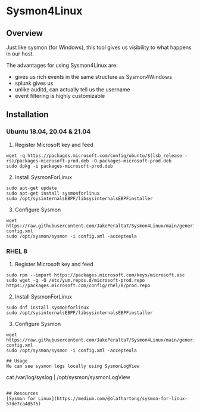 # Sysmon4Linux

## Overview
Just like sysmon (for Windows), this tool gives us visibility to what happens in our host.

The advantages for using Sysmon4Linux are:
- gives us rich events in the same structure as Sysmon4Windows
- splunk gives us 
- unlike auditd, can actually tell us the username
- event filtering is highly customizable

## Installation
### Ubuntu 18.04, 20.04 & 21.04

1. Register Microsoft key and feed
```
wget -q https://packages.microsoft.com/config/ubuntu/$(lsb_release -rs)/packages-microsoft-prod.deb -O packages-microsoft-prod.deb
sudo dpkg -i packages-microsoft-prod.deb
```

2. Install SysmonForLinux
```
sudo apt-get update
sudo apt-get install sysmonforlinux
sudo /opt/sysinternalsEBPF/libsysinternalsEBPFinstaller
```

3. Configure Sysmon
```
wget https://raw.githubusercontent.com/JakePeralta7/Sysmon4Linux/main/generic-config.xml
sudo /opt/sysmon/sysmon -i config.xml -accepteula
```

### RHEL 8

1. Register Microsoft key and feed
```
sudo rpm --import https://packages.microsoft.com/keys/microsoft.asc
sudo wget -q -O /etc/yum.repos.d/microsoft-prod.repo https://packages.microsoft.com/config/rhel/8/prod.repo
```

2. Install SysmonForLinux
```
sudo dnf install sysmonforlinux
sudo /opt/sysinternalsEBPF/libsysinternalsEBPFinstaller
```

3. Configure Sysmon
```
wget https://raw.githubusercontent.com/JakePeralta7/Sysmon4Linux/main/generic-config.xml
sudo /opt/sysmon/sysmon -i config.xml -accepteula

## Usage
We can see sysmon logs locally using SysmonLogView
```
cat /var/log/syslog | /opt/sysmon/sysmonLogView
```

## Resources
[Sysmon for Linux](https://medium.com/@olafhartong/sysmon-for-linux-57de7ca48575)